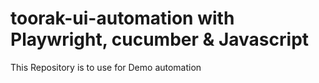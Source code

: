 # toorak-ui-automation with Playwright, cucumber & Javascript
This Repository  is to use for Demo automation 
